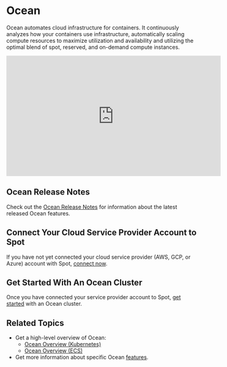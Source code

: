 # Ocean

Ocean automates cloud infrastructure for containers. It continuously analyzes how your containers use infrastructure, automatically scaling compute resources to maximize utilization and availability and utilizing the optimal blend of spot, reserved, and on-demand compute instances.

<iframe width="560" height="315" src="https://www.youtube.com/embed/ryCUbWgLCwk " title="Kubernetes and Containers with Spot Ocean" frameborder="0" allow="accelerometer; autoplay; clipboard-write; encrypted-media; gyroscope; picture-in-picture; web-share" referrerpolicy="strict-origin-when-cross-origin" allowfullscreen></iframe>

## Ocean Release Notes
Check out the [Ocean Release Notes](ocean/release-notes/) for information about the latest released Ocean features.

## Connect Your Cloud Service Provider Account to Spot

If you have not yet connected your cloud service provider (AWS, GCP, or Azure) account with Spot, [connect now](connect-your-cloud-provider/aws-account?id=connect-your-first-cloud-account-to-spot).

## Get Started With An Ocean Cluster

Once you have connected your service provider account to Spot, [get started](ocean/getting-started/) with an Ocean cluster.

## Related Topics

- Get a high-level overview of Ocean:
  - [Ocean Overview (Kubernetes)](ocean/overview-kubernetes)
  - [Ocean Overview (ECS)](ocean/overview-ecs)
- Get more information about specific Ocean [features](/ocean/features/).
